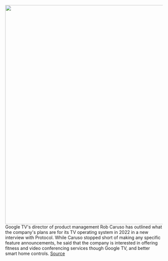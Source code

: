<img src='https://cdn.vox-cdn.com/thumbor/WZbbOg09eAyBpsI61RE4ALDcke8=/0x0:2040x1360/1200x800/filters:focal(857x517:1183x843)/cdn.vox-cdn.com/uploads/chorus_image/image/70386918/DSCF2108.0.jpg' width='700px' /><br/>
Google TV's director of product management Rob Caruso has outlined what the company's plans are for its TV operating system in 2022 in a new interview with Protocol. While Caruso stopped short of making any specific feature announcements, he said that the company is interested in offering fitness and video conferencing services though Google TV, and better smart home controls.
<a href='https://www.theverge.com/2022/1/14/22883412/google-tv-2022-new-features-smart-home-fitness-video-conferencing-free-live-channels'> Source <a/>